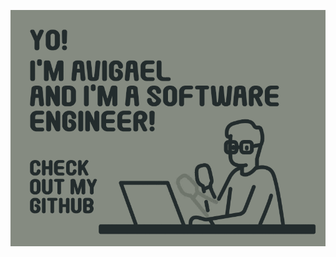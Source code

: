 [![Hey!](https://raw.githubusercontent.com/avigael/assets/main/images/gif/lcd_greeting.gif "Hey!")](http://gael.cc "Hey!")
